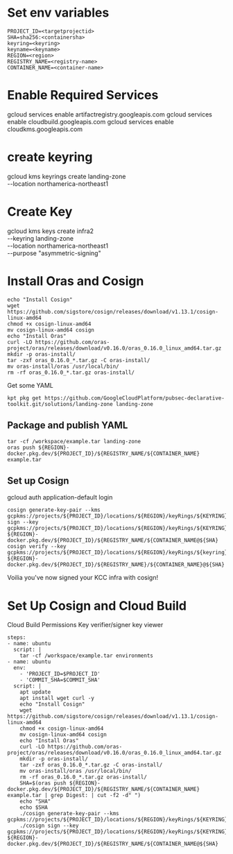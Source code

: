 # Set env variables

```
PROJECT_ID=<targetprojectid>
SHA=sha256:<containersha>
keyring=<keyring>
keyname=<keyname>
REGION=<region>
REGISTRY_NAME=<registry-name>
CONTAINER_NAME=<container-name>
```

# Enable Required Services
gcloud services enable artifactregistry.googleapis.com
gcloud services enable cloudbuild.googleapis.com
gcloud services enable cloudkms.googleapis.com


# create keyring 
gcloud kms keyrings create landing-zone \
    --location northamerica-northeast1

# Create Key
gcloud kms keys create infra2 \
    --keyring landing-zone \
    --location northamerica-northeast1 \
    --purpose "asymmetric-signing"

# Install Oras and Cosign

```
echo "Install Cosign"
wget https://github.com/sigstore/cosign/releases/download/v1.13.1/cosign-linux-amd64
chmod +x cosign-linux-amd64
mv cosign-linux-amd64 cosign
echo "Install Oras"
curl -LO https://github.com/oras-project/oras/releases/download/v0.16.0/oras_0.16.0_linux_amd64.tar.gz
mkdir -p oras-install/
tar -zxf oras_0.16.0_*.tar.gz -C oras-install/
mv oras-install/oras /usr/local/bin/
rm -rf oras_0.16.0_*.tar.gz oras-install/
```

Get some YAML
```
kpt pkg get https://github.com/GoogleCloudPlatform/pubsec-declarative-toolkit.git/solutions/landing-zone landing-zone
```

## Package and publish YAML
```
tar -cf /workspace/example.tar landing-zone
oras push ${REGION}-docker.pkg.dev/${PROJECT_ID}/${REGISTRY_NAME/${CONTAINER_NAME} example.tar
```

## Set up Cosign
gcloud auth application-default login

```
cosign generate-key-pair --kms gcpkms://projects/${PROJECT_ID}/locations/${REGION}/keyRings/${KEYRING}/cryptoKeys/${KEYNAME}cosign sign --key gcpkms://projects/${PROJECT_ID}/locations/${REGION}/keyRings/${KEYRING}/cryptoKeys/${KEYNAME} ${REGION}-docker.pkg.dev/${PROJECT_ID}/${REGISTRY_NAME/${CONTAINER_NAME@${SHA}
cosign verify --key gcpkms://projects/${PROJECT_ID}/locations/${REGION}/keyRings/${keyring}/cryptoKeys/${keyname} ${REGION}-docker.pkg.dev/${PROJECT_ID}/${REGISTRY_NAME}/${CONTAINER_NAME}@${SHA}
```

Voilia you've now signed your KCC infra with cosign!

# Set Up Cosign and Cloud Build

Cloud Build Permissions
Key verifier/signer
key viewer


```
steps:
- name: ubuntu
  script: |
    tar -cf /workspace/example.tar environments
- name: ubuntu
  env:
    - 'PROJECT_ID=$PROJECT_ID'
    - 'COMMIT_SHA=$COMMIT_SHA'
  script: |
    apt update
    apt install wget curl -y
    echo "Install Cosign"
    wget https://github.com/sigstore/cosign/releases/download/v1.13.1/cosign-linux-amd64
    chmod +x cosign-linux-amd64
    mv cosign-linux-amd64 cosign
    echo "Install Oras"
    curl -LO https://github.com/oras-project/oras/releases/download/v0.16.0/oras_0.16.0_linux_amd64.tar.gz
    mkdir -p oras-install/
    tar -zxf oras_0.16.0_*.tar.gz -C oras-install/
    mv oras-install/oras /usr/local/bin/
    rm -rf oras_0.16.0_*.tar.gz oras-install/
    SHA=$(oras push ${REGION}-docker.pkg.dev/${PROJECT_ID}/${REGISTRY_NAME/${CONTAINER_NAME} example.tar | grep Digest: | cut -f2 -d" ")
    echo "SHA"
    echo $SHA
    ./cosign generate-key-pair --kms gcpkms://projects/${PROJECT_ID}/locations/${REGION}/keyRings/${KEYRING}/cryptoKeys/${KEYNAME}
    ./cosign sign --key gcpkms://projects/${PROJECT_ID}/locations/${REGION}/keyRings/${KEYRING}/cryptoKeys/${KEYNAME} ${REGION}-docker.pkg.dev/${PROJECT_ID}/${REGISTRY_NAME/${CONTAINER_NAME@${SHA}
```